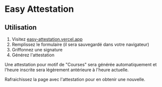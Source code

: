 # Easy Attestation

## Utilisation

1. Visitez [easy-attestation.vercel.app](https://easy-attestation.vercel.app)
2. Remplissez le formulaire (il sera sauvegardé dans votre navigateur)
3. Griffonnez une signature
4. Générez l'attestation

Une attestation pour motif de "Courses" sera générée automatiquement et l'heure inscrite sera légèrement antérieure à l'heure actuelle.

Rafraichissez la page avec l'attestation pour en obtenir une nouvelle.
